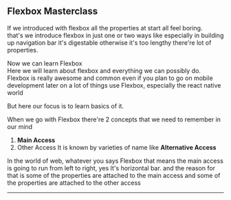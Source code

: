 ## Flexbox Masterclass

If we introduced with flexbox all the properties at start all feel boring.<br>
that's we introduce flexbox in just one or two ways like especially in building up navigation bar it's digestable otherwise it's too lengthy there're lot of properties.<br>
 
 Now we can learn Flexbox<br>
Here we will learn about flexbox and everything we can possibly do.<br>
Flexbox is really awesome and common even if you plan to go on mobile development later on a lot of things use Flexbox, especially the react native world<br>

But here our focus is to learn basics of it.

When we go with Flexbox there're 2 concepts that we need to remember in our mind
1. **Main Access**<br>
2. Other Access It is known by varieties of name like **Alternative Access**<br>

In the world of web, whatever you says Flexbox that means the main access is going to run from left to right, yes It's horizontal bar. and the reason for that is 
some of the properties are attached to the main access and some of the properties are attached to the other access

---
